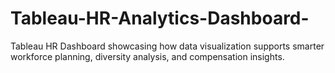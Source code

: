 # Tableau-HR-Analytics-Dashboard-
Tableau HR Dashboard showcasing how data visualization supports smarter workforce planning, diversity analysis, and compensation insights.
